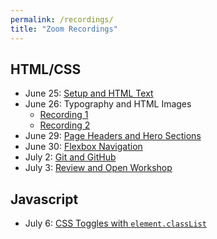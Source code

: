 ```yaml
---
permalink: /recordings/
title: "Zoom Recordings"
---
```

## HTML/CSS
- June 25: [Setup and HTML Text](https://zoom.us/rec/share/_vBcCPbJ6khIfIXiskjVAbYZBKvMT6a8hilP__Vfz0r1DN21_T2zG_StN8v5KsF1)
- June 26: Typography and HTML Images
  - [Recording 1](https://zoom.us/rec/share/594tD7H7y2JLbpXdznPTcIRwH73AX6a8hHcf-_Fbnk2nr2NqJEjLrKdURRwX8u2I)
  - [Recording 2](https://zoom.us/rec/share/wJUuHprz7VtOAbPusxH0Z4MbPILXX6a813Icq_IOyEoaUILLhSujrgchJMdY1p8g)
- June 29: [Page Headers and Hero Sections](https://zoom.us/rec/share/__JkNu3IqERJc7fx8RCDRq8AAoTFT6a81iYb_aYInkv4F9EuDCEa4Btn-QfL0f9a)
- June 30: [Flexbox Navigation](https://zoom.us/rec/share/2vxvcq_77n9IQa_n5U-PUfYsN4L4T6a8g3UXq_VbnUZ-I7X-ezOrzfnHicQq0fZ-)
- July 2: [Git and GitHub](https://zoom.us/rec/share/3dJRPY32rV1JY8_d9VmDRYNmQKDCeaa8hyVM-6AIyE_QaadsHy7DxLwV0uNe3iqR)
- July 3: [Review and Open Workshop](https://zoom.us/rec/share/_sZTDpbL2npIZK_A9x2PS756IrS4aaa81ykXr_ENzRrNUpGC2DoPGCenPZLps22w)

## Javascript
- July 6: [CSS Toggles with `element.classList`](https://zoom.us/rec/share/7JdKF47a8GZIbbPI03HhdIgnIInIX6a8gyMeqKFenUwmdZC7rp_MMX16a29eq3F1)